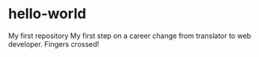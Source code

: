 # hello-world
My first repository
My first step on a career change from translator to web developer. 
Fingers crossed!
